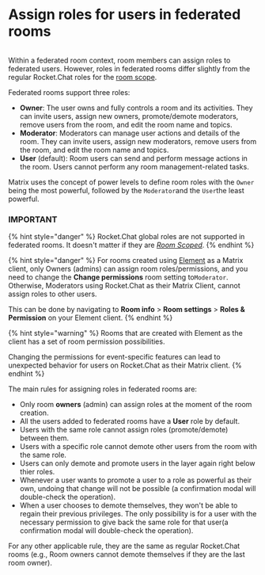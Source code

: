 # Assign roles for users in federated rooms

<figure><img src="../../../../../../.gitbook/assets/Premium.svg" alt=""><figcaption></figcaption></figure>

Within a federated room context, room members can assign roles to federated users. However, roles in federated rooms differ slightly from the regular Rocket.Chat roles for the [room scope](../../../../../user-guides/rooms/room-roles.md).

Federated rooms support three roles:

* **Owner**: The user owns and fully controls a room and its activities. They can invite users, assign new owners, promote/demote moderators, remove users from the room, and edit the room name and topics.
* **Moderator**: Moderators can manage user actions and details of the room. They can invite users, assign new moderators, remove users from the room, and edit the room name and topics.
* **User** (default): Room users can send and perform message actions in the room. Users cannot perform any room management-related tasks.

Matrix uses the concept of power levels to define room roles with the `Owner` being the most powerful, followed by the `Moderator`and the `User`the least powerful.

### IMPORTANT

{% hint style="danger" %}
Rocket.Chat global roles are not supported in federated rooms. It doesn't matter if they are [_Room Scoped_](../../../../permissions/#scope-of-roles).
{% endhint %}

{% hint style="danger" %}
For rooms created using [Element](https://app.element.io/#/welcome) as a Matrix client, only Owners (admins) can assign room roles/permissions, and you need to change the **Change permissions** room setting to`Moderator`. Otherwise, Moderators using Rocket.Chat as their Matrix Client, cannot assign roles to other users.

This can be done by navigating to **Room info** > **Room settings** > **Roles & Permission** on your Element client.
{% endhint %}

{% hint style="warning" %}
Rooms that are created with Element as the client has a set of room permission possibilities.

Changing the permissions for event-specific features can lead to unexpected behavior for users on Rocket.Chat as their Matrix client.
{% endhint %}

The main rules for assigning roles in federated rooms are:

* Only room **owners** (admin) can assign roles at the moment of the room creation.
* All the users added to federated rooms have a **User** role by default.
* Users with the same role cannot assign roles (promote/demote) between them.
* Users with a specific role cannot demote other users from the room with the same role.
* Users can only demote and promote users in the layer again right below thier roles.
* Whenever a user wants to promote a user to a role as powerful as their own, undoing that change will not be possible (a confirmation modal will double-check the operation).
* When a user chooses to demote themselves, they won't be able to regain their previous privileges. The only possibility is for a user with the necessary permission to give back the same role for that user(a confirmation modal will double-check the operation).

For any other applicable rule, they are the same as regular Rocket.Chat rooms (e.g., Room owners cannot demote themselves if they are the last room owner).
